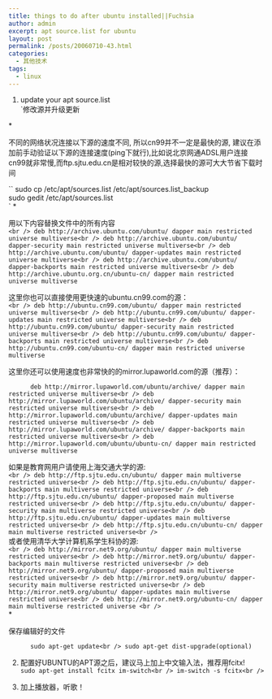 ```yaml
---
title: things to do after ubuntu installed||Fuchsia
author: admin
excerpt: apt source.list for ubuntu
layout: post
permalink: /posts/20060710-43.html
categories:
  - 其他技术
tags:
  - linux
---
```

1. update your apt source.list  
`修改源并升级更新</p>
<p>    *</p>
<p>      不同的网络状况连接以下源的速度不同, 所以cn99并不一定是最快的源, 建议在添加前手动验证以下源的连接速度(ping下就行),比如说北京网通ADSL用户连接cn99就非常慢,而ftp.sjtu.edu.cn是相对较快的源,选择最快的源可大大节省下载时间</p>
<p>``      sudo cp /etc/apt/sources.list /etc/apt/sources.list_backup<br />
      sudo gedit /etc/apt/sources.list<br />
`  
*

用以下内容替换文件中的所有内容  
`<br />
      deb http://archive.ubuntu.com/ubuntu/ dapper main restricted universe multiverse<br />
      deb http://archive.ubuntu.com/ubuntu/ dapper-security main restricted universe multiverse<br />
      deb http://archive.ubuntu.com/ubuntu/ dapper-updates main restricted universe multiverse<br />
      deb http://archive.ubuntu.com/ubuntu/ dapper-backports main restricted universe multiverse<br />
      deb http://archive.ubuntu.org.cn/ubuntu-cn/ dapper main restricted universe multiverse`

这里你也可以直接使用更快速的ubuntu.cn99.com的源：  
`<br />
      deb http://ubuntu.cn99.com/ubuntu/ dapper main restricted universe multiverse<br />
      deb http://ubuntu.cn99.com/ubuntu/ dapper-updates main restricted universe multiverse<br />
      deb http://ubuntu.cn99.com/ubuntu/ dapper-security main restricted universe multiverse<br />
      deb http://ubuntu.cn99.com/ubuntu/ dapper-backports main restricted universe multiverse<br />
      deb http://ubuntu.cn99.com/ubuntu-cn/ dapper main restricted universe multiverse`

这里你还可以使用速度也非常快的的mirror.lupaworld.com的源（推荐）：

`      deb http://mirror.lupaworld.com/ubuntu/archive/ dapper main restricted universe multiverse<br />
      deb http://mirror.lupaworld.com/ubuntu/archive/ dapper-security main restricted universe multiverse<br />
      deb http://mirror.lupaworld.com/ubuntu/archive/ dapper-updates main restricted universe multiverse<br />
      deb http://mirror.lupaworld.com/ubuntu/archive/ dapper-backports main restricted universe multiverse<br />
      deb http://mirror.lupaworld.com/ubuntu/ubuntu-cn/ dapper main restricted universe multiverse`

如果是教育网用户请使用上海交通大学的源:  
`<br />
      deb http://ftp.sjtu.edu.cn/ubuntu/ dapper main multiverse restricted universe<br />
      deb http://ftp.sjtu.edu.cn/ubuntu/ dapper-backports main multiverse restricted universe<br />
      deb http://ftp.sjtu.edu.cn/ubuntu/ dapper-proposed main multiverse restricted universe<br />
      deb http://ftp.sjtu.edu.cn/ubuntu/ dapper-security main multiverse restricted universe<br />
      deb http://ftp.sjtu.edu.cn/ubuntu/ dapper-updates main multiverse restricted universe<br />
      deb http://ftp.sjtu.edu.cn/ubuntu-cn/ dapper main multiverse restricted universe<br />
`  
或者使用清华大学计算机系学生科协的源:  
`<br />
      deb http://mirror.net9.org/ubuntu/ dapper main multiverse restricted universe<br />
      deb http://mirror.net9.org/ubuntu/ dapper-backports main multiverse restricted universe<br />
      deb http://mirror.net9.org/ubuntu/ dapper-proposed main multiverse restricted universe<br />
      deb http://mirror.net9.org/ubuntu/ dapper-security main multiverse restricted universe<br />
      deb http://mirror.net9.org/ubuntu/ dapper-updates main multiverse restricted universe<br />
      deb http://mirror.net9.org/ubuntu-cn/ dapper main multiverse restricted universe <br />
`  
*

保存编辑好的文件

`      sudo apt-get update<br />
      sudo apt-get dist-upgrade(optional)`

2. 配置好UBUNTU的APT源之后，建议马上加上中文输入法，推荐用fcitx!  
`sudo apt-get install fcitx im-switch<br />
im-switch -s fcitx<br />
`

3. 加上播放器，听歌！